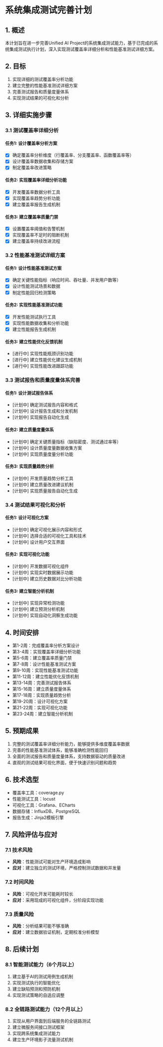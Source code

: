 # 系统集成测试完善计划

## 1. 概述

本计划旨在进一步完善Unified AI Project的系统集成测试能力，基于已完成的系统集成测试执行计划，深入实现测试覆盖率详细分析和性能基准测试详细方案。

## 2. 目标

1. 实现详细的测试覆盖率分析功能
2. 建立完整的性能基准测试详细方案
3. 完善测试报告和质量度量体系
4. 实现测试结果的可视化和分析

## 3. 详细实施步骤

### 3.1 测试覆盖率详细分析

#### 任务1: 设计覆盖率分析方案
- [x] 确定覆盖率分析维度（行覆盖率、分支覆盖率、函数覆盖率等）
- [x] 设计覆盖率数据收集和存储方案
- [x] 制定覆盖率改进策略

#### 任务2: 实现覆盖率详细分析功能
- [x] 开发覆盖率数据分析工具
- [x] 实现覆盖率趋势分析功能
- [x] 建立覆盖率报告生成机制

#### 任务3: 建立覆盖率质量门禁
- [x] 设置覆盖率阈值和告警机制
- [x] 实现覆盖率不足时的阻断机制
- [x] 建立覆盖率持续改进流程

### 3.2 性能基准测试详细方案

#### 任务1: 设计性能基准测试方案
- [x] 确定关键性能指标（响应时间、吞吐量、并发用户数等）
- [x] 设计性能测试场景和数据
- [x] 制定性能回归检测策略

#### 任务2: 实现性能基准测试功能
- [x] 开发性能测试执行工具
- [x] 实现性能数据收集和分析功能
- [x] 建立性能报告生成机制

#### 任务3: 建立性能优化反馈机制
- [进行中] 实现性能瓶颈识别功能
- [进行中] 建立性能优化建议生成机制
- [进行中] 实现性能改进跟踪功能

### 3.3 测试报告和质量度量体系完善

#### 任务1: 设计测试报告体系
- [计划中] 确定测试报告内容和格式
- [计划中] 设计报告生成和分发机制
- [计划中] 实现报告自动化生成

#### 任务2: 建立质量度量体系
- [计划中] 确定关键质量指标（缺陷密度、测试通过率等）
- [计划中] 设计质量度量数据收集方案
- [计划中] 实现质量度量分析功能

#### 任务3: 实现质量趋势分析
- [计划中] 开发质量趋势分析工具
- [计划中] 建立质量改进建议机制
- [计划中] 实现质量报告自动化生成

### 3.4 测试结果可视化和分析

#### 任务1: 设计可视化方案
- [计划中] 确定可视化展示内容和形式
- [计划中] 选择合适的可视化工具和技术
- [计划中] 设计用户交互界面

#### 任务2: 实现可视化功能
- [计划中] 开发数据可视化组件
- [计划中] 实现实时数据展示功能
- [计划中] 建立历史数据对比分析功能

#### 任务3: 建立智能分析机制
- [计划中] 实现异常检测功能
- [计划中] 建立预测分析机制
- [计划中] 实现自动化洞察生成功能

## 4. 时间安排

- 第1-2周：完成覆盖率分析方案设计
- 第3-4周：实现覆盖率详细分析功能
- 第5-6周：建立覆盖率质量门禁
- 第7-8周：设计性能基准测试方案
- 第9-10周：实现性能基准测试功能
- 第11-12周：建立性能优化反馈机制
- 第13-14周：完善测试报告体系
- 第15-16周：建立质量度量体系
- 第17-18周：实现质量趋势分析
- 第19-20周：设计可视化方案
- 第21-22周：实现可视化功能
- 第23-24周：建立智能分析机制

## 5. 预期成果

1. 完整的测试覆盖率详细分析能力，能够提供多维度覆盖率数据
2. 完善的性能基准测试体系，能够准确检测性能回归
3. 全面的测试报告和质量度量体系，支持数据驱动的质量改进
4. 直观的测试结果可视化界面，便于快速识别问题和趋势

## 6. 技术选型

- 覆盖率工具：coverage.py
- 性能测试工具：locust
- 可视化工具：Grafana、ECharts
- 数据存储：InfluxDB、PostgreSQL
- 报告生成：Jinja2模板引擎

## 7. 风险评估与应对

### 7.1 技术风险
- **风险**：性能测试可能对生产环境造成影响
- **应对**：建立独立的测试环境，严格控制测试数据和并发量

### 7.2 时间风险
- **风险**：可视化开发可能耗时较长
- **应对**：采用现成的可视化组件，分阶段实现功能

### 7.3 质量风险
- **风险**：分析结果可能不够准确
- **应对**：建立数据验证机制，定期校准分析模型

## 8. 后续计划

### 8.1 智能测试能力（6个月以上）
1. 建立基于AI的测试用例生成机制
2. 实现测试执行的智能优化
3. 建立缺陷预测和预防机制
4. 实现测试策略的自适应调整

### 8.2 全链路测试能力（12个月以上）
1. 实现从用户界面到后端服务的全链路测试
2. 建立微服务间接口测试框架
3. 实现跨系统集成测试能力
4. 建立生产环境影子流量测试机制